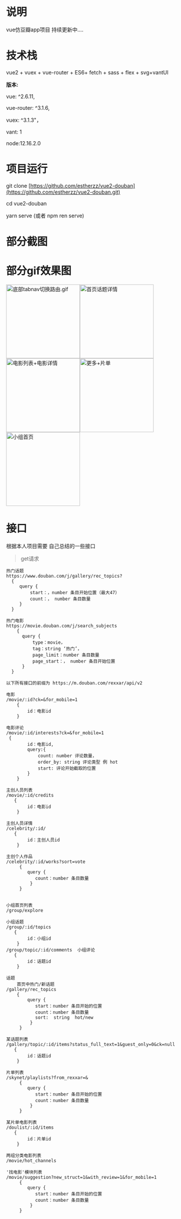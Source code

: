 # 说明

vue仿豆瓣app项目 持续更新中....


# 技术栈
vue2 + vuex + vue-router +  ES6+ fetch + sass + flex + svg+vantUI

**版本:**

vue: ^2.6.11,

 vue-router: ^3.1.6,
 
 vuex: ^3.1.3"，
 
vant: 1

node:12.16.2.0

# 项目运行

git clone [https://github.com/estherzz/vue2-douban](https://github.com/estherzz/vue2-douban.git)

cd vue2-douban

yarn serve (或者 npm ren serve)

# 部分截图

# 部分gif效果图

<img width="200" src="https://upload-images.jianshu.io/upload_images/20110534-d4163139273d14c7.gif" alt="底部tabnav切换路由.gif" /><img width="200" src="https://upload-images.jianshu.io/upload_images/20110534-47f9cf6599e796e9.gif" alt="首页话题详情"/><img width="200" src="https://upload-images.jianshu.io/upload_images/20110534-cb51846a1e1ad427.gif" alt="电影列表+电影详情"/><img width="200" src="https://upload-images.jianshu.io/upload_images/20110534-bb0b007e6170b570.gif" alt="更多+片单"/><img width="200" src="https://upload-images.jianshu.io/upload_images/20110534-bc98cd11c949768f.gif" alt="小组首页"/>

# 接口
根据本人项目需要 自己总结的一些接口

> get请求

```
热门话题
https://www.douban.com/j/gallery/rec_topics?
  {
     query {
         start：，number 条目开始位置（最大47）
         count：， number 条目数量
     }
  }

热门电影
https://movie.douban.com/j/search_subjects
    {
      query {
          type：movie，
          tag：string ‘热门’，
          page_limit：number 条目数量
          page_start：， number 条目开始位置
      }
  }
```

`以下所有接口的前缀为
https://m.douban.com/rexxar/api/v2`
```
电影
/movie/:id?ck=&for_mobile=1
    {
        id：电影id
    }

电影评论
/movie/:id/interests?ck=&for_mobile=1
 {
        id：电影id,
        query:{
            count: number 评论数量，
            order_by: string 评论类型 例 hot
            start: 评论开始截取的位置
        }
    }

主创人员列表
/movie/:id/credits
   {
        id：电影id
    }

主创人员详情
/celebrity/:id/
   {
        id：主创人员id
    }

主创个人作品
/celebrity/:id/works?sort=vote
     {
        query {
           count：number 条目数量
         }
     }


小组首页列表
/group/explore 

小组话题
/group/:id/topics
   {
        id：小组id
    }
/group/topic/:id/comments  小组评论
   {
        id：话题id
    }

话题
    首页中热门/新话题
/gallery/rec_topics
    {
        query {
           start：number 条目开始的位置
           count：number 条目数量
           sort:  string  hot/new
         }
     }

某话题列表
/gallery/topic/:id/items?status_full_text=1&guest_only=0&ck=null
   {
        id：话题id
    }

片单列表
/skynet/playlists?from_rexxar=&
     {
        query {
           start：number 条目开始的位置
           count：number 条目数量
         }
     }

某片单电影列表
/doulist/:id/items  
   {
        id：片单id
    }

两组分类电影列表
/movie/hot_channels

'找电影'模块列表
/movie/suggestion?new_struct=1&with_review=1&for_mobile=1
     {
        query {
           start：number 条目开始的位置
           count：number 条目数量
         }
     }
```


